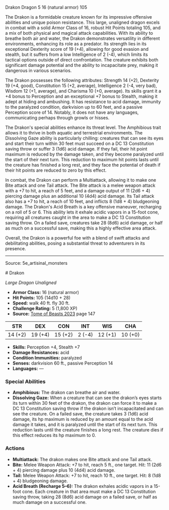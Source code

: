 <MonsterName/>Drakon</MonsterName>
<CreatureType/>Dragon</CreatureType>
<CR/>5</CR>
<AC/>16 (natural armor)</AC>
<HP/>105</HP>
<summary>The Drakon is a formidable creature known for its impressive offensive abilities and unique poison resistance. This large, unaligned dragon excels in combat with a solid Armor Class of 16, robust Hit Points totaling 105, and a mix of both physical and magical attack capabilities. With its ability to breathe both air and water, the Drakon demonstrates versatility in different environments, enhancing its role as a predator. Its strength lies in its exceptional Dexterity score of 19 (+4), allowing for good evasion and stealth, but it suffers from a low Intelligence of 2 (-4), which limits its tactical options outside of direct confrontation. The creature exhibits both significant damage potential and the ability to incapacitate prey, making it dangerous in various scenarios.</summary>

<detail>

The Drakon possesses the following attributes: Strength 14 (+2), Dexterity 19 (+4, good), Constitution 15 (+2, average), Intelligence 2 (-4, very bad), Wisdom 12 (+1, average), and Charisma 10 (+0, average). Its skills grant it a +4 bonus to Perception and an exceptional +7 bonus to Stealth, making it adept at hiding and ambushing. It has resistance to acid damage, immunity to the paralyzed condition, darkvision up to 60 feet, and a passive Perception score of 14. Notably, it does not have any languages, communicating perhaps through growls or hisses.

The Drakon's special abilities enhance its threat level. The Amphibious trait allows it to thrive in both aquatic and terrestrial environments. The Dissolving Gaze ability is particularly chilling: creatures that can see its eyes and start their turn within 30 feet must succeed on a DC 13 Constitution saving throw or suffer 3 (1d6) acid damage. If they fail, their hit point maximum is reduced by the damage taken, and they become paralyzed until the start of their next turn. This reduction to maximum hit points lasts until the creature has finished a long rest, and they face the potential of death if their hit points are reduced to zero by this effect.

In combat, the Drakon can perform a Multiattack, allowing it to make one Bite attack and one Tail attack. The Bite attack is a melee weapon attack with a +7 to hit, a reach of 5 feet, and a damage output of 11 (2d6 + 4) piercing damage plus an additional 10 (4d4) acid damage. Its Tail attack also has a +7 to hit, a reach of 10 feet, and inflicts 8 (1d8 + 4) bludgeoning damage. The Drakon's Acid Breath is a key offensive maneuver, recharging on a roll of 5 or 6. This ability lets it exhale acidic vapors in a 15-foot cone, requiring all creatures caught in the area to make a DC 13 Constitution saving throw. On a failed save, creatures take 28 (8d6) acid damage, or half as much on a successful save, making this a highly effective area attack.

Overall, the Drakon is a powerful foe with a blend of swift attacks and debilitating abilities, posing a substantial threat to adventurers in its presence.</detail>



---

Source: 5e_artisinal_monsters

<statblock>
# Drakon

*Large* *Dragon* *Unaligned*

- **Armor Class:** 16 (natural armor)
- **Hit Points:** 105 (14d10 + 28)
- **Speed:** walk 40 ft. fly 30 ft.
- **Challenge Rating:** 5 (1,800 XP)
- **Source:** [Tome of Beasts 2023](https://koboldpress.com/kpstore/product/tome-of-beasts-1-2023-edition/) page 147

| STR | DEX | CON | INT | WIS | CHA |
| --- | --- | --- | --- | --- | --- |
| 14 (+2) | 19 (+4) | 15 (+2) | 2 (-4) | 12 (+1) | 10 (+0) |

- **Skills:** Perception +4, Stealth +7
- **Damage Resistances:** acid
- **Condition Immunities:** paralyzed
- **Senses:** darkvision 60 ft., passive Perception 14
- **Languages:** —

### Special Abilities

- **Amphibious:** The drakon can breathe air and water.
- **Dissolving Gaze:** When a creature that can see the drakon’s eyes starts its turn within 30 feet of the drakon, the drakon can force it to make a DC 13 Constitution saving throw if the drakon isn’t incapacitated and can see the creature. On a failed save, the creature takes 3 (1d6) acid damage, its hp maximum is reduced by an amount equal to the acid damage it takes, and it is paralyzed until the start of its next turn. This reduction lasts until the creature finishes a long rest. The creature dies if this effect reduces its hp maximum to 0.

### Actions

- **Multiattack:** The drakon makes one Bite attack and one Tail attack.
- **Bite:** Melee Weapon Attack: +7 to hit, reach 5 ft., one target. Hit: 11 (2d6 + 4) piercing damage plus 10 (4d4) acid damage.
- **Tail:** Melee Weapon Attack: +7 to hit, reach 10 ft., one target. Hit: 8 (1d8 + 4) bludgeoning damage.
- **Acid Breath (Recharge 5–6):** The drakon exhales acidic vapors in a 15-foot cone. Each creature in that area must make a DC 13 Constitution saving throw, taking 28 (8d6) acid damage on a failed save, or half as much damage on a successful one.
</statblock>



